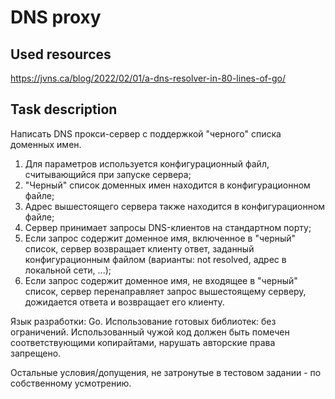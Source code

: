 <meta charset="UTF-8">

# DNS proxy

## Used resources

<https://jvns.ca/blog/2022/02/01/a-dns-resolver-in-80-lines-of-go/>

## Task description

Написать DNS прокси-сервер с поддержкой "черного" списка доменных имен.

1. Для параметров используется конфигурационный файл, считывающийся при запуске сервера;
2. "Черный" список доменных имен находится в конфигурационном файле;
3. Адрес вышестоящего сервера также находится в конфигурационном файле;
4. Сервер принимает запросы DNS-клиентов на стандартном порту;
5. Если запрос содержит доменное имя, включенное в "черный" список, сервер возвращает клиенту ответ, заданный конфигурационным файлом (варианты: not resolved, адрес в локальной сети, ...);
6. Если запрос содержит доменное имя, не входящее в "черный" список, сервер перенаправляет запрос вышестоящему серверу, дожидается ответа и возвращает его клиенту.

Язык разработки: Go. Использование готовых библиотек: без ограничений. Использованный чужой код должен быть помечен соответствующими копирайтами, нарушать авторские права запрещено.

Остальные условия/допущения, не затронутые в тестовом задании - по собственному усмотрению.
